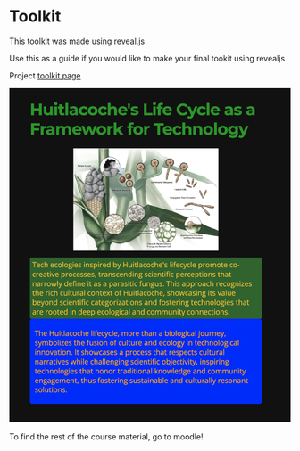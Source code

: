 # Toolkit 

This toolkit was made using [reveal.js](https://revealjs.com/) 

Use this as a guide if you would like to make your final tookit using revealjs

Project [toolkit page](https://yadlra.github.io/toolkit-revealjs/) 

![huitlacoche-lifecycle](huitlacoche-lifecycle.png)

To find the rest of the course material, go to moodle!


